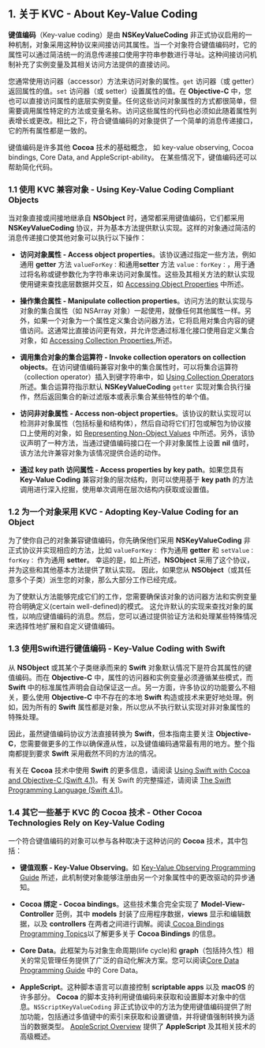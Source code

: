 ## 1. 关于 KVC - About Key-Value Coding

**键值编码**（Key-value coding）是由 **NSKeyValueCoding** 非正式协议启用的一种机制，对象采用这种协议来间接访问其属性。当一个对象符合键值编码时，它的属性可以通过简洁统一的消息传递接口使用字符串参数进行寻址。这种间接访问机制补充了实例变量及其相关访问方法提供的直接访问。

您通常使用访问器（accessor）方法来访问对象的属性。`get` 访问器（或 getter）返回属性的值。`set` 访问器（或 setter）设置属性的值。在 **Objective-C** 中，您也可以直接访问属性的底层实例变量。任何这些访问对象属性的方式都很简单，但需要调用属性特定的方法或变量名称。访问这些属性的代码也必须如此随着属性列表增长或更改。相比之下，符合键值编码的对象提供了一个简单的消息传递接口，它的所有属性都是一致的。

键值编码是许多其他 **Cocoa** 技术的基础概念， 如 key-value observing, Cocoa bindings, Core Data, and AppleScript-ability。 在某些情况下，键值编码还可以帮助简化代码。

### 1.1 使用 KVC 兼容对象 - Using Key-Value Coding Compliant Objects

当对象直接或间接地继承自 **NSObject** 时，通常都采用键值编码，它们都采用 **NSKeyValueCoding** 协议，并为基本方法提供默认实现。这样的对象通过简洁的消息传递接口使其他对象可以执行以下操作：

* **访问对象属性 - Access object properties**。该协议通过指定一些方法，例如通用 **getter** 方法 `valueForKey：`和通用**setter** 方法 `value：forKey：`，用于通过将名称或键参数化为字符串来访问对象属性。这些及其相关方法的默认实现使用键来查找底层数据并交互，如 [Accessing Object Properties](https://developer.apple.com/library/content/documentation/Cocoa/Conceptual/KeyValueCoding/BasicPrinciples.html#//apple_ref/doc/uid/20002170-BAJEAIEE) 中所述。

* **操作集合属性 - Manipulate collection properties**。访问方法的默认实现与对象的集合属性（如 NSArray 对象）一起使用，就像任何其他属性一样。另外，如果一个对象为一个属性定义集合访问器方法，它将启用对集合内容的键值访问。这通常比直接访问更有效，并允许您通过标准化接口使用自定义集合对象，如 [Accessing Collection Properties.](https://developer.apple.com/library/content/documentation/Cocoa/Conceptual/KeyValueCoding/AccessingCollectionProperties.html#//apple_ref/doc/uid/10000107i-CH4-SW1)所述。

* **调用集合对象的集合运算符 - Invoke collection operators on collection objects**。在访问键值编码兼容对象中的集合属性时，可以将集合运算符（collection operator）插入到键字符串中，如 [Using Collection Operators](https://developer.apple.com/library/content/documentation/Cocoa/Conceptual/KeyValueCoding/CollectionOperators.html#//apple_ref/doc/uid/20002176-BAJEAIEE) 所述。集合运算符指示默认 **NSKeyValueCoding** `getter` 实现对集合执行操作，然后返回集合的新过滤版本或表示集合某些特性的单个值。

* **访问非对象属性 - Access non-object properties**。该协议的默认实现可以检测非对象属性（包括标量和结构体），然后自动将它们打包或解包为协议接口上使用的对象，如 [ Representing Non-Object Values](https://developer.apple.com/library/content/documentation/Cocoa/Conceptual/KeyValueCoding/DataTypes.html#//apple_ref/doc/uid/20002171-BAJEAIEE) 中所述。另外，该协议声明了一种方法，当通过键值编码接口在一个非对象属性上设置 **nil** 值时，该方法允许兼容对象为该情况提供合适的动作。

* **通过 key path 访问属性 - Access properties by key path**。如果您具有 **Key-Value Coding** 兼容对象的层次结构，则可以使用基于 **key path** 的方法调用进行深入挖掘，使用单次调用在层次结构内获取或设置值。

### 1.2 为一个对象采用 KVC - Adopting Key-Value Coding for an Object

为了使你自己的对象兼容键值编码，你先确保他们采用 **NSKeyValueCoding** 非正式协议并实现相应的方法，比如 `valueForKey：` 作为通用 **getter** 和 `setValue：forKey：` 作为通用 **setter**。 幸运的是，如上所述，**NSObject** 采用了这个协议，并为这些和其他基本方法提供了默认实现。 因此，如果您从 **NSObject**（或其任意多个子类）派生您的对象，那么大部分工作已经完成。

为了使默认方法能够完成它们的工作，您需要确保该对象的访问器方法和实例变量符合明确定义(certain well-defined)的模式。 这允许默认的实现来查找对象的属性，以响应键值编码的消息。然后，您可以通过提供验证方法和处理某些特殊情况来选择性地扩展和自定义键值编码。

### 1.3 使用Swift进行键值编码 - Key-Value Coding with Swift
从 **NSObject** 或其某个子类继承而来的 **Swift** 对象默认情况下是符合其属性的键值编码。而在 **Objective-C** 中，属性的访问器和实例变量必须遵循某些模式，而 **Swift** 中的标准属性声明会自动保证这一点。另一方面，许多协议的功能要么不相关，要么使用 **Objective-C** 中不存在的本地 **Swift** 构造或技术来更好地处理。例如，因为所有的 **Swift** 属性都是对象，所以您从不执行默认实现对非对象属性的特殊处理。

因此，虽然键值编码协议方法直接转换为 **Swift**，但本指南主要关注 **Objective-C**，您需要做更多的工作以确保遵从性，以及键值编码通常最有用的地方。整个指南都提到要求 **Swift** 采用截然不同的方法的情况。

有关在 **Cocoa** 技术中使用 **Swift** 的更多信息，请阅读 [Using Swift with Cocoa and Objective-C (Swift 4.1)](https://developer.apple.com/library/content/documentation/Swift/Conceptual/BuildingCocoaApps/index.html#//apple_ref/doc/uid/TP40014216)。有关 Swift 的完整描述，请阅读 [The Swift Programming Language (Swift 4.1)](https://developer.apple.com/library/content/documentation/Swift/Conceptual/Swift_Programming_Language/index.html#//apple_ref/doc/uid/TP40014097)。

### 1.4 其它一些基于 KVC 的 Cocoa 技术 - Other Cocoa Technologies Rely on Key-Value Coding 

一个符合键值编码的对象可以参与各种取决于这种访问的 **Cocoa** 技术，其中包括：

* **键值观察 - Key-Value Observing**。如 [Key-Value Observing Programming Guide](https://developer.apple.com/library/content/documentation/Cocoa/Conceptual/KeyValueObserving/KeyValueObserving.html#//apple_ref/doc/uid/10000177i) 所述，此机制使对象能够注册由另一个对象属性中的更改驱动的异步通知。

* **Cocoa 绑定 - Cocoa bindings**。这些技术集合完全实现了 **Model-View-Controller** 范例，其中 **models** 封装了应用程序数据，**views** 显示和编辑数据，以及 **controllers** 在两者之间进行调解。阅读[ Cocoa Bindings Programming Topics](https://developer.apple.com/library/content/documentation/Cocoa/Conceptual/CoreData/index.html#//apple_ref/doc/uid/TP40001075)以了解更多关于 **Cocoa Bindings** 的信息。

* **Core Data**。此框架为与对象生命周期(life cycle)和 **graph**（包括持久性）相关的常见管理任务提供了广泛的自动化解决方案。您可以阅读[Core Data Programming Guide](https://developer.apple.com/library/content/documentation/Cocoa/Conceptual/CoreData/index.html#//apple_ref/doc/uid/TP40001075) 中的 Core Data。

* **AppleScript**。这种脚本语言可以直接控制 **scriptable apps** 以及 **macOS** 的许多部分。 **Cocoa** 的脚本支持利用键值编码来获取和设置脚本对象中的信息。`NSScriptKeyValueCoding` 非正式协议中的方法为使用键值编码提供了附加功能，包括通过多值键中的索引来获取和设置键值，并将键值强制转换为适当的数据类型。 [AppleScript Overview](https://developer.apple.com/library/content/documentation/AppleScript/Conceptual/AppleScriptX/AppleScriptX.html#//apple_ref/doc/uid/10000156i) 提供了 **AppleScript** 及其相关技术的高级概述。

